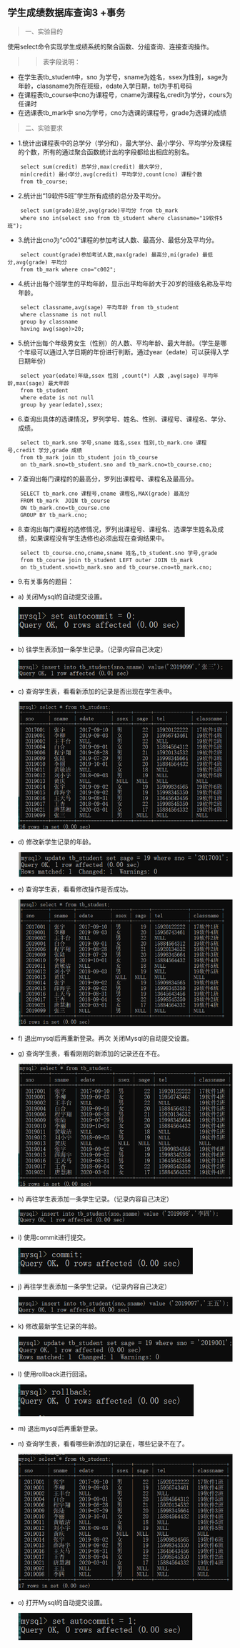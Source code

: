 ## 学生成绩数据库查询3 +事务   
>一、实验目的

使用select命令实现学生成绩系统的聚合函数、分组查询、连接查询操作。

>>表字段说明：

- 在学生表tb_student中，sno 为学号，sname为姓名，ssex为性别，sage为年龄，classname为所在班级，edate入学日期，tel为手机号码
- 在课程表tb_course中cno为课程号，cname为课程名,credit为学分，cours为任课时
- 在选课表tb_mark中 sno为学号，cno为选课的课程号，grade为选课的成绩

>二、实验要求
- 1.统计出课程表中的总学分（学分和），最大学分、最小学分、平均学分及课程的个数，所有的通过聚合函数统计出的字段都给出相应的别名。
```
    select sum(credit) 总学分,max(credit) 最大学分,
    min(credit) 最小学分,avg(credit) 平均学分,count(cno) 课程个数
    from tb_course;
```
- 2.统计出“19软件5班”学生所有成绩的总分及平均分。
```
    select sum(grade)总分,avg(grade)平均分 from tb_mark 
    where sno in(select sno from tb_student where classname="19软件5班");
```
- 3.统计出cno为“c002”课程的参加考试人数、最高分、最低分及平均分。
```
    select count(grade)参加考试人数,max(grade) 最高分,mi(grade) 最低分,avg(grade) 平均分 
    from tb_mark where cno="c002";
```
- 4.统计出每个班学生的平均年龄，显示出平均年龄大于20岁的班级名称及平均年龄。
```
    select classname,avg(sage) 平均年龄 from tb_student 
    where classname is not null
    group by classname
    having avg(sage)>20;
```
- 5.统计出每个年级男女生（性别）的人数、平均年龄、最大年龄。（学生是哪个年级可以通过入学日期的年份进行判断。通过year（edate）可以获得入学日期年份）
```
    select year(edate)年级,ssex 性别 ,count(*) 人数 ,avg(sage) 平均年龄,max(sage) 最大年龄
    from tb_student 
    where edate is not null
    group by year(edate),ssex;

```
- 6.查询出具体的选课情况，罗列学号、姓名、性别、课程号、课程名、学分、成绩。
```
    select tb_mark.sno 学号,sname 姓名,ssex 性别,tb_mark.cno 课程号,credit 学分,grade 成绩
    from tb_mark join tb_student join tb_course 
    on tb_mark.sno=tb_student.sno and tb_mark.cno=tb_course.cno;
```
- 7.查询出每门课程的的最高分，罗列出课程号、课程名及最高分。
```
    SELECT tb_mark.cno 课程号,cname 课程名,MAX(grade) 最高分
    FROM tb_mark  JOIN tb_course  
    ON tb_mark.cno=tb_course.cno
    GROUP BY tb_mark.cno;
```
- 8.查询出每门课程的选修情况，罗列出课程号、课程名、选课学生姓名及成绩，如果课程没有学生选修也必须出现在查询结果中。
```
    select tb_course.cno,cname,sname 姓名,tb_student.sno 学号,grade
    from tb_course join tb_student LEFT outer JOIN tb_mark
    on tb_student.sno=tb_mark.sno and tb_course.cno=tb_mark.cno;
```
- 9.有关事务的题目：
- a)  关闭Mysql的自动提交设置。

    ![关闭Mysql的自动提交设置](实验五-事务/a.png)
- b)  往学生表添加一条学生记录。（记录内容自己决定）

     ![往学生表添加一条学生记录](实验五-事务/b.png)
- c)  查询学生表，看看新添加的记录是否出现在学生表中。

     ![查询学生表](实验五-事务/c.png)
- d)  修改新学生记录的年龄。

     ![修改新学生记录的年龄](实验五-事务/d.png)
- e)  查询学生表，看看修改操作是否成功。

     ![查询学生表](实验五-事务/e.png)
- f)  退出mysql后再重新登录。再次 关闭Mysql的自动提交设置。

- g)  查询学生表，看看刚刚的新添加的记录还在不在。

     ![查询学生表](实验五-事务/g.png)

- h)  再往学生表添加一条学生记录。（记录内容自己决定）

    ![往学生表添加一条学生记录](实验五-事务/h.png)
- i)  使用commit进行提交。

     ![使用commit进行提交](实验五-事务/i.png)

- j)  再往学生表添加一条学生记录。（记录内容自己决定）

     ![往学生表添加一条学生记录](实验五-事务/j.png)
- k)  修改最新学生记录的年龄。

     ![修改最新学生记录的年龄](实验五-事务/k.png)
- l)  使用rollback进行回滚。

     ![使用rollback进行回滚](实验五-事务/l.png)
- m)  退出mysql后再重新登录。

- n)  查询学生表，看看哪些新添加的记录在，哪些记录不在了。

     ![查询学生表](实验五-事务/n.png)
- o)  打开Mysql的自动提交设置。

    ![打开Mysql的自动提交设置](实验五-事务/o.png)
    